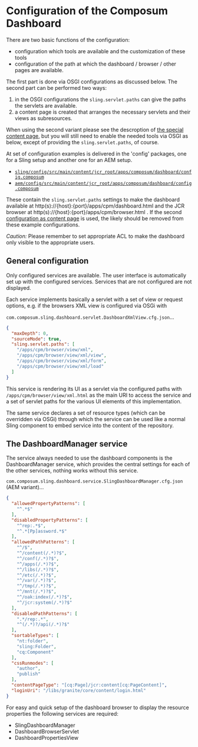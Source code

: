 # Configuration of the Composum Dashboard

There are two basic functions of the configuration:
- configuration which tools are available and the customization of these tools 
- configuration of the path at which the dashboard / browser / other pages are available.

The first part is done via OSGI configurations as discussed below. The second part can be performed two ways:
1. in the OSGI configurations the `sling.servlet.paths` can give the paths the servlets are available.
2. a content page is created that arranges the necessary servlets and their views as subresources.

When using the second variant please see the descroption of [the special content page](configurationAsContent.md), but you will still need to enable the needed tools via OSGI as below, except of providing the `sling.servlet.paths`, of course.

At set of configuration examples is delivered in the 'config' packages,
one for a Sling setup and another one for an AEM setup.

* [`sling/config/src/main/content/jcr_root/apps/composum/dashboard/config.composum`](https://github.com/ist-dresden/composum-dashboard/tree/develop/aem/config/src/main/content/jcr_root/apps/composum/dashboard/config.composum)
* [`aem/config/src/main/content/jcr_root/apps/composum/dashboard/config.composum`](https://github.com/ist-dresden/composum-dashboard/tree/develop/sling/config/src/main/content/jcr_root/apps/composum/dashboard/config.composum)

These contain the `sling.servlet.paths` settings to make the dashboard available at 
http(s)://{host}:{port}/apps/cpm/dashboard.html and the JCR browser at 
http(s)://{host}:{port}/apps/cpm/browser.html .
If the second [configuration as content page](configurationAsContent.md) is used, the likely 
should be removed from these example configurations.

*Caution:* Please remember to set appropriate ACL to make the dashboard only visible to the appropriate users.

## General configuration

Only configured services are available.
The user interface is automatically set up with the configured services.
Services that are not configured are not displayed.

Each service implements basically a servlet with a set of view or request options,
e.g. if the browsers XML view is configured via OSGi with

``com.composum.sling.dashboard.servlet.DashboardXmlView.cfg.json``...

```json
{
  "maxDepth": 0,
  "sourceMode": true,
  "sling.servlet.paths": [
    "/apps/cpm/browser/view/xml",
    "/apps/cpm/browser/view/xml/view",
    "/apps/cpm/browser/view/xml/form",
    "/apps/cpm/browser/view/xml/load"
  ]
}
```

This service is rendering its UI as a servlet via the configured paths with
``/apps/cpm/browser/view/xml.html`` as the main URI to access the service and a set of
servlet paths for the various UI elements of this implementation.

The same service declares a set of resource types (which can be overridden via OSGi)
through which the service can be used like a normal Sling component to embed service into the
content of the repository.

## The DashboardManager service

The service always needed to use the dashboard components is the DashboardManager service,
which provides the central settings for each of the other services, nothing works without this service.

``com.composum.sling.dashboard.service.SlingDashboardManager.cfg.json`` (AEM variant)...

```json
{
  "allowedPropertyPatterns": [
    "^.*$"
  ],
  "disabledPropertyPatterns": [
    "^rep:.*$",
    "^.*[Pp]assword.*$"
  ],
  "allowedPathPatterns": [
    "^/$",
    "^/content(/.*)?$",
    "^/conf(/.*)?$",
    "^/apps(/.*)?$",
    "^/libs(/.*)?$",
    "^/etc(/.*)?$",
    "^/var(/.*)?$",
    "^/tmp(/.*)?$",
    "^/mnt(/.*)?$",
    "^/oak:index(/.*)?$",
    "^/jcr:system(/.*)?$"
  ],
  "disabledPathPatterns": [
    ".*/rep:.*",
    "^(/.*)?/api(/.*)?$"
  ],
  "sortableTypes": [
    "nt:folder",
    "sling:Folder",
    "cq:Component"
  ],
  "cssRunmodes": [
    "author",
    "publish"
  ],
  "contentPageType": "[cq:Page]/jcr:content[cq:PageContent]",
  "loginUri": "/libs/granite/core/content/login.html"
}
```

For easy and quick setup of the dashboard browser to display the resource properties
the following services are required:

* SlingDashboardManager
* DashboardBrowserServlet
* DashboardPropertiesView
